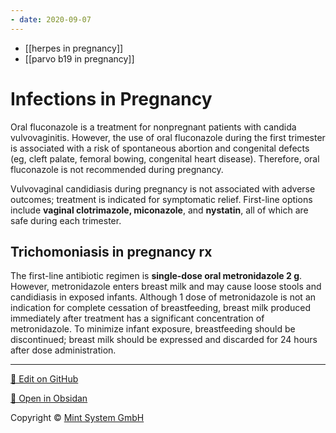 ```yaml
---
- date: 2020-09-07
---
```


- [[herpes in pregnancy]]
- [[parvo b19 in pregnancy]]

# Infections in Pregnancy

<!-- vulvovaginal candidiasis pregnancy rx -->

Oral fluconazole is a treatment for nonpregnant patients with candida vulvovaginitis. However, the use of oral fluconazole during the first trimester is associated with a risk of spontaneous abortion and congenital defects (eg, cleft palate, femoral bowing, congenital heart disease). Therefore, oral fluconazole is not recommended during pregnancy.

Vulvovaginal candidiasis during pregnancy is not associated with adverse outcomes; treatment is indicated for symptomatic relief. First-line options include **vaginal clotrimazole, miconazole**, and **nystatin**, all of which are safe during each trimester.

## Trichomoniasis in pregnancy rx

<!-- trichomoniasis in pregnancy rx, breastfeeding? -->

The first-line antibiotic regimen is **single-dose oral metronidazole 2 g**.  However, metronidazole enters breast milk and may cause loose stools and candidiasis in exposed infants.  Although 1 dose of metronidazole is not an indication for complete cessation of breastfeeding, breast milk produced immediately after treatment has a significant concentration of metronidazole.  To minimize infant exposure, breastfeeding should be discontinued; breast milk should be expressed and discarded for 24 hours after dose administration.


<hr>

[📝 Edit on GitHub](https://github.com/Mint-System/Knowledge/blob/master/Infections%20in%20Pregnancy.md)

[📂 Open in Obsidan](obsidian://open?vault=Knowledge%20Mint%20System&file=Infections%20in%20Pregnancy.md ':target=_self')

<footer>Copyright © <a href="https://www.mint-system.ch/">Mint System GmbH</a></footer>